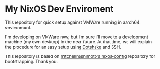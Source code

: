 # My NixOS Dev Enviroment

This repository for quick setup against VMWare running in aarch64 environment.

I'm developing on VMWare now, but I'm sure I'll move to a development machine (my own desktop) in the near future.
At that time, we will explain the procedure for an easy setup using [Dotshake](https://github.com/Notch-Technologies/dotshake) and SSH.

This repository is based on [mitchellhashimoto's nixos-config](https://github.com/mitchellh/nixos-config) repository for bootstrapping.
Thank you.